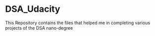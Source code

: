 # DSA_Udacity
This Repository contains the files that helped me in completing various projects of the DSA nano-degree 
